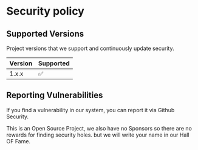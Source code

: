 # Security policy

## Supported Versions

Project versions that we support and continuously update security.

| Version | Supported |
| ------- | ---- |
| 1.x.x | ✅ |

## Reporting Vulnerabilities

If you find a vulnerability in our system, you can report it via Github Security.

This is an Open Source Project, we also have no Sponsors so there are no rewards for finding security holes. but we will write your name in our Hall OF Fame.
